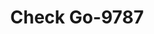 ---
f_zip-code: 50208
f_state-code: IA
title: Check Go-9787
f_phone: 641-569-6858
f_city-only: Newton
f_address: 305 Iowa Speedway Dr Newton
f_location-unique-id: '9787'
slug: check-go-9787
updated-on: '2024-05-30T13:46:58.046Z'
created-on: '2024-05-30T13:36:59.803Z'
published-on: '2024-05-30T13:54:32.469Z'
f_city-state: cms/city/newton-ia.md
f_company: cms/company/check-go.md
f_state: cms/state/iowa.md
layout: '[payday-loan].html'
tags: payday-loan
---